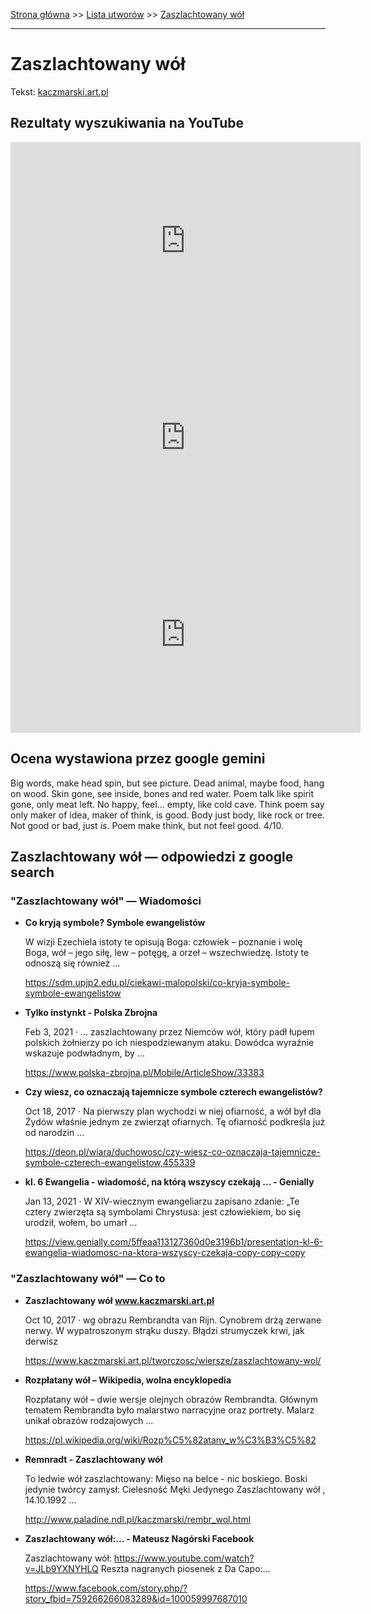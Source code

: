 [Strona główna](../index.md) >> [Lista utworów](../list.md) >> [Zaszlachtowany wół](679.md)

---

# Zaszlachtowany wół

Tekst: [kaczmarski.art.pl](https://www.kaczmarski.art.pl/tworczosc/wiersze/zaszlachtowany-wol/)

## Rezultaty wyszukiwania na YouTube

<iframe width="560" height="315" src="https://www.youtube.com/embed/JLb9YXNYHLQ?si=IdontcarewhotheIRSsendsImnotpayingtaxes" title="YouTube video player" frameborder="0" allow="accelerometer; autoplay; clipboard-write; encrypted-media; gyroscope; picture-in-picture; web-share" referrerpolicy="strict-origin-when-cross-origin" allowfullscreen></iframe>

<iframe width="560" height="315" src="https://www.youtube.com/embed/5c1arDGZEvw?si=IdontcarewhotheIRSsendsImnotpayingtaxes" title="YouTube video player" frameborder="0" allow="accelerometer; autoplay; clipboard-write; encrypted-media; gyroscope; picture-in-picture; web-share" referrerpolicy="strict-origin-when-cross-origin" allowfullscreen></iframe>

<iframe width="560" height="315" src="https://www.youtube.com/embed/ZVCo28AAHkU?si=IdontcarewhotheIRSsendsImnotpayingtaxes" title="YouTube video player" frameborder="0" allow="accelerometer; autoplay; clipboard-write; encrypted-media; gyroscope; picture-in-picture; web-share" referrerpolicy="strict-origin-when-cross-origin" allowfullscreen></iframe>

## Ocena wystawiona przez google gemini

Big words, make head spin, but see picture. Dead animal, maybe food, hang on wood. Skin gone, see inside, bones and red water. Poem talk like spirit gone, only meat left. No happy, feel… empty, like cold cave. Think poem say only maker of idea, maker of think, is good. Body just body, like rock or tree. Not good or bad, just *is*. Poem make think, but not feel good. 4/10.


## Zaszlachtowany wół — odpowiedzi z google search

### "Zaszlachtowany wół" — Wiadomości

- **Co kryją symbole? Symbole ewangelistów**

    W wizji Ezechiela istoty te opisują Boga: człowiek – poznanie i wolę Boga, wół – jego siłę, lew – potęgę, a orzeł – wszechwiedzę. Istoty te odnoszą się również ... 

   <https://sdm.upjp2.edu.pl/ciekawi-malopolski/co-kryja-symbole-symbole-ewangelistow>
- **Tylko instynkt - Polska Zbrojna**

    Feb 3, 2021  ·  ... zaszlachtowany przez Niemców wół, który padł łupem polskich żołnierzy po ich niespodziewanym ataku. Dowódca wyraźnie wskazuje podwładnym, by ... 

   <https://www.polska-zbrojna.pl/Mobile/ArticleShow/33383>
- **Czy wiesz, co oznaczają tajemnicze symbole czterech ewangelistów?**

    Oct 18, 2017  ·  Na pierwszy plan wychodzi w niej ofiarność, a wół był dla Żydów właśnie jednym ze zwierząt ofiarnych. Tę ofiarność podkreśla już od narodzin ... 

   <https://deon.pl/wiara/duchowosc/czy-wiesz-co-oznaczaja-tajemnicze-symbole-czterech-ewangelistow,455339>
- **kl. 6 Ewangelia - wiadomość, na którą wszyscy czekają ... - Genially**

    Jan 13, 2021  ·  W XIV-wiecznym ewangeliarzu zapisano zdanie: „Te cztery zwierzęta są symbolami Chrystusa: jest człowiekiem, bo się urodził, wołem, bo umarł ... 

   <https://view.genially.com/5ffeaa113127360d0e3196b1/presentation-kl-6-ewangelia-wiadomosc-na-ktora-wszyscy-czekaja-copy-copy-copy>

### "Zaszlachtowany wół" — Co to

- **Zaszlachtowany wół www.kaczmarski.art.pl**

    Oct 10, 2017  ·  wg obrazu Rembrandta van Rijn. Cynobrem drżą zerwane nerwy. W wypatroszonym strąku duszy. Błądzi strumyczek krwi, jak derwisz 

   <https://www.kaczmarski.art.pl/tworczosc/wiersze/zaszlachtowany-wol/>
- **Rozpłatany wół – Wikipedia, wolna encyklopedia**

    Rozpłatany wół – dwie wersje olejnych obrazów Rembrandta. Głównym tematem Rembrandta było malarstwo narracyjne oraz portrety. Malarz unikał obrazów rodzajowych ... 

   <https://pl.wikipedia.org/wiki/Rozp%C5%82atany_w%C3%B3%C5%82>
- **Remnradt - Zaszlachtowany wół**

    To ledwie wół zaszlachtowany: Mięso na belce - nic boskiego. Boski jedynie twórcy zamysł: Cielesność Męki Jedynego Zaszlachtowany wół , 14.10.1992 ... 

   <http://www.paladine.ndl.pl/kaczmarski/rembr_wol.html>
- **Zaszlachtowany wół:... - Mateusz Nagórski  Facebook**

    Zaszlachtowany wół: https://www.youtube.com/watch?v=JLb9YXNYHLQ Reszta nagranych piosenek z Da Capo:... 

   <https://www.facebook.com/story.php/?story_fbid=759266266083289&id=100059997687010>

